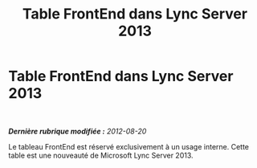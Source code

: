 ﻿---
title: Table FrontEnd dans Lync Server 2013
TOCTitle: Table FrontEnd dans Lync Server 2013
ms:assetid: 8207af80-41fa-4bec-9523-b0332e8231d9
ms:mtpsurl: https://technet.microsoft.com/fr-fr/library/JJ205046(v=OCS.15)
ms:contentKeyID: 49297903
ms.date: 05/20/2016
mtps_version: v=OCS.15
ms.translationtype: HT
---

# Table FrontEnd dans Lync Server 2013

 

_**Dernière rubrique modifiée :** 2012-08-20_

Le tableau FrontEnd est réservé exclusivement à un usage interne. Cette table est une nouveauté de Microsoft Lync Server 2013.

